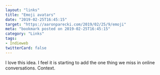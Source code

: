```yaml
---
layout: "links"
title: "Emoji avatars"
date: "2019-02-25T16:45:15"
target: "https://aaronparecki.com/2019/02/25/9/emoji"
meta: "bookmark posted on 2019-02-25T16:45:15"
category: "Links"
tags:
- Indieweb
twitterCard: false
---
```

I love this idea. I feel it is starting to add the one thing we miss in online conversations. Context.

